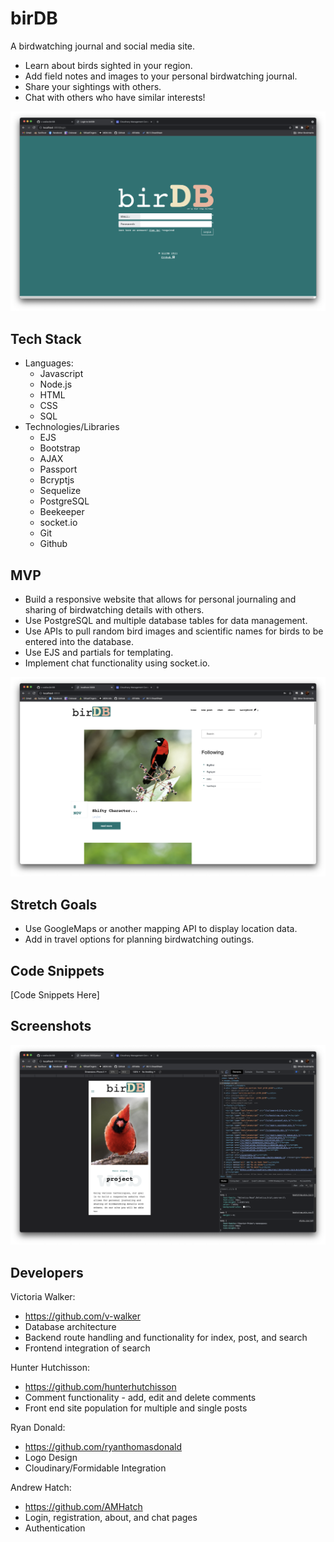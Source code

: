 # birDB
A birdwatching journal and social media site. 
- Learn about birds sighted in your region.
- Add field notes and images to your personal birdwatching journal.
- Share your sightings with others.
- Chat with others who have similar interests!

![Login Page](public/img/Screen-Shot-2021-11-09-at-10.53.07-AM.png)

## Tech Stack
- Languages:
    - Javascript
    - Node.js
    - HTML
    - CSS
    - SQL
- Technologies/Libraries
    - EJS
    - Bootstrap
    - AJAX
    - Passport
    - Bcryptjs
    - Sequelize
    - PostgreSQL
    - Beekeeper
    - socket.io
    - Git
    - Github

## MVP
- Build a responsive website that allows for personal journaling and sharing of birdwatching details with others. 
- Use PostgreSQL and multiple database tables for data management.
- Use APIs to pull random bird images and scientific names for birds to be entered into the database.
- Use EJS and partials for templating.
- Implement chat functionality using socket.io.

![Main Page](public/img/Screen-Shot-2021-11-09-at-10.53.39-AM.png)

## Stretch Goals
- Use GoogleMaps or another mapping API to display location data.
- Add in travel options for planning birdwatching outings.

## Code Snippets

[Code Snippets Here]

## Screenshots

![Mobile Responsiveness](public/img/Screen-Shot-2021-11-09-at-10.57.23-AM.png)

## Developers

Victoria Walker: 

- https://github.com/v-walker
- Database architecture
- Backend route handling and functionality for index, post, and search
- Frontend integration of search

Hunter Hutchisson:

- https://github.com/hunterhutchisson
- Comment functionality - add, edit and delete comments
- Front end site population for multiple and single posts

Ryan Donald:

- https://github.com/ryanthomasdonald
- Logo Design
- Cloudinary/Formidable Integration

Andrew Hatch:

- https://github.com/AMHatch
- Login, registration, about, and chat pages
- Authentication